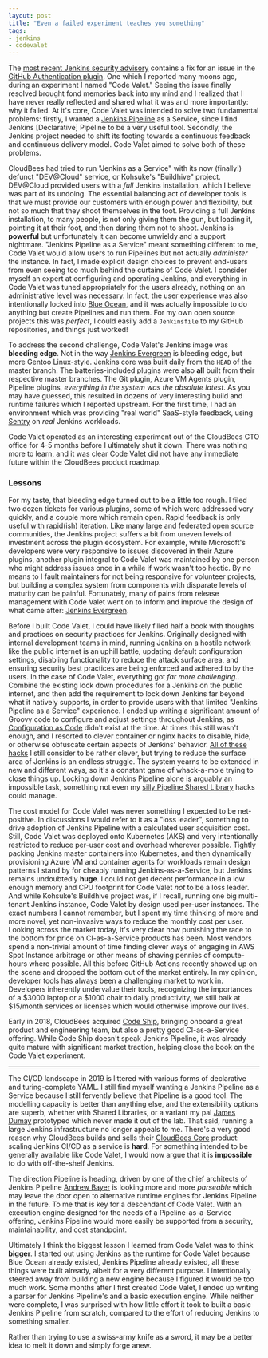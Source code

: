 ```yaml
---
layout: post
title: "Even a failed experiment teaches you something"
tags:
- jenkins
- codevalet
---
```


The [most recent Jenkins security
advisory](https://jenkins.io/security/advisory/2019-01-28/) contains a fix for
an issue in the [GitHub Authentication plugin](https://plugins.jenkins.io/github-auth). One
which I reported many moons ago, during an experiment I named "Code Valet."
Seeing the issue finally resolved brought fond memories back into my mind and I
realized that I have never really reflected and shared what it was and more
importantly: why it failed. At it's core, Code Valet was intended to solve two
fundamental problems: firstly, I wanted a [Jenkins
Pipeline](https://jenkins.io/doc/book/pipeline/) as a Service, since I find
Jenkins [Declarative] Pipeline to be a very useful tool. Secondly, the Jenkins
project needed to shift its footing towards a continuous feedback and
continuous delivery model. Code Valet aimed to solve both of these problems.


CloudBees had tried to run "Jenkins as a Service" with its now (finally!)
defunct "DEV@Cloud" service, or Kohsuke's "Buildhive" project. DEV@Cloud
provided users with a _full_ Jenkins installation, which I believe was part of
its undoing. The essential balancing act of developer tools is that we must
provide our customers with enough power and flexibility, but not so much that
they shoot themselves in the foot.  Providing a full Jenkins installation, to
many people, is not only giving them the gun, but loading it, pointing it at
their foot, and then daring them not to shoot. Jenkins is **powerful** but
unfortunately it can become unwieldy and a support nightmare.  "Jenkins
Pipeline as a Service" meant something different to me, Code Valet would allow
users to run Pipelines but not actually _administer_ the instance. In fact, I
made explicit design choices to prevent end-users from even seeing too much
behind the curtains of Code Valet. I consider myself an expert at configuring
and operating Jenkins, and everything in Code Valet was tuned appropriately for
the users already, nothing on an administrative level was necessary.  In fact,
the user experience was also intentionally locked into [Blue
Ocean](https://jenkins.io/projects/blueocean/), and it was actually impossible
to do anything but create Pipelines and run them. For my own open source
projects this was _perfect_, I could easily add a `Jenkinsfile` to my GitHub
repositories, and things just worked!


To address the second challenge, Code Valet's Jenkins image was **bleeding
edge**. Not in the way [Jenkins
Evergreen](https://jenkins.io/projects/evergreen) is bleeding edge, but more
Gentoo Linux-style. Jenkins core was built daily from the `HEAD` of the master
branch. The batteries-included plugins were also **all** built from their
respective master branches. The Git plugin, Azure VM Agents plugin, Pipeline
plugins, _everything in the system was the absolute latest_. As you may have
guessed, this resulted in dozens of very interesting build and runtime failures
which I reported upstream. For the first time, I had an environment which was
providing "real world" SaaS-style feedback, using [Sentry](https://sentry.io)
on _real_ Jenkins workloads.


Code Valet operated as an interesting experiment out of the CloudBees CTO
office for 4-5 months before I ultimately shut it down. There was nothing more
to learn, and it was clear Code Valet did not have any immediate future within
the CloudBees product roadmap.

### Lessons

For my taste, that bleeding edge turned out to be a little too
rough. I filed two dozen tickets for various plugins, some of which were
addressed very quickly, and a couple more which remain open. Rapid feedback is
only useful with rapid(ish) iteration.  Like many large and federated open
source communities, the Jenkins project suffers a bit from uneven levels of
investment across the plugin ecosystem. For example, while Microsoft's
developers were very responsive to issues discovered in their Azure plugins,
another plugin integral to Code Valet was maintained by one person who might
address issues once in a while if work wasn't too hectic. By no means to I
fault maintainers for not being responsive for volunteer projects, but building
a complex system from components with disparate levels of maturity can be
painful. Fortunately, many of pains from release management with Code Valet
went on to inform and improve the design of what came after: [Jenkins
Evergreen](https://github.com/jenkins-infra/evergreen).


Before I built Code Valet, I could have likely filled half a book with thoughts
and practices on security practices for Jenkins. Originally designed with
internal development teams in mind, running Jenkins on a hostile network like
the public internet is an uphill battle, updating default configuration
settings, disabling functionality to reduce the attack surface area, and
ensuring security best practices are being enforced and adhered to by the
users. In the case of Code Valet, everything got _far more challenging._.
Combine the existing lock down procedures for a Jenkins on the public internet,
and then add the requirement to lock down Jenkins far beyond what it natively
supports, in order to provide users with that limited "Jenkins Pipeline as a
Service" experience. I ended up writing a significant amount of Groovy code to
configure and adjust settings throughout Jenkins, as [Configuration as
Code](https://jenkins.io/projects/jcasc/) didn't exist at the time. At times
this still wasn't enough, and I resorted to clever container or nginx hacks to
disable, hide, or otherwise obfuscate certain aspects of Jenkins' behavior.
[All of these hacks](https://github.com/codevalet/master) I still consider to
be rather clever, but trying to reduce the surface area of Jenkins is an
endless struggle. The system yearns to be extended in new and different ways,
so it's a constant game of whack-a-mole trying to close things up. Locking down
Jenkins Pipeline alone is arguably an impossible task, something not even my
[silly Pipeline Shared
Library](/2017/08/03/overriding-builtin-steps-pipeline.html) hacks could
manage.


The cost model for Code Valet was never something I expected to be
net-positive. In discussions I would refer to it as a "loss leader", something
to drive adoption of Jenkins Pipeline with a calculated user acquisition cost.
Still, Code Valet was deployed onto Kubernetes (AKS) and very intentionally
restricted to reduce per-user cost and overhead wherever possible. Tightly
packing Jenkins master containers into Kubernetes, and then dynamically
provisioning Azure VM and container agents for workloads remain design patterns
I stand by for cheaply running Jenkins-as-a-Service, but Jenkins remains
undoubtedly **huge**. I could not get decent performance in a low enough memory
and CPU footprint for Code Valet _not_ to be a loss leader. And while Kohsuke's
Buildhive project was, if I recall, running one big multi-tenant Jenkins
instance, Code Valet by design used per-user instances. The exact numbers I
cannot remember, but I spent my time thinking of more and more novel, yet
non-invasive ways to reduce the monthly cost per user. Looking across the
market today, it's very clear how punishing the race to the bottom for price on
CI-as-a-Service products has been. Most vendors spend a non-trivial amount of
time finding clever ways of engaging in AWS Spot Instance arbitrage or other
means of shaving pennies of compute-hours where possible. All this before
GitHub Actions recently showed up on the scene and dropped the bottom out of
the market entirely. In my opinion, developer tools has always been a
challenging market to work in. Developers inherently undervalue their tools,
recognizing the importances of a $3000 laptop or a $1000 chair to daily
productivity, we still balk at $15/month services or licenses which would
otherwise improve our lives.


Early in 2018, CloudBees acquired [Code Ship](https://codeship.com), bringing
onboard a great product and engineering team, but also a pretty good
CI-as-a-Service offering. While Code Ship doesn't speak Jenkins Pipeline, it
was already quite mature with significant market traction, helping close the
book on the Code Valet experiment.

---


The CI/CD landscape in 2019 is littered with various forms of declarative and
turing-complete YAML. I still find myself wanting a Jenkins Pipeline as a
Service because I still fervently believe that Pipeline is a good tool. The
modelling capacity is better than anything else, and the extensibility options
are superb, whether with Shared Libraries, or a variant my pal [James
Dumay](https://github.com/i386) prototyped which never made it out
of the lab.  That said, running a large Jenkins infrastructure no longer
appeals to me. There's a very good reason why CloudBees builds and sells their
[CloudBees Core](https://www.cloudbees.com/products/cloudbees-core) product:
scaling Jenkins CI/CD as a service is **hard**. For something intended to be
generally available like Code Valet, I would now argue that it is
**impossible** to do with off-the-shelf Jenkins.


The direction Pipeline is heading, driven by one of the chief architects of
Jenkins Pipeline [Andrew Bayer](https://github.com/abayer) is looking more and
more _parseable_ which may leave the door open to alternative runtime engines
for Jenkins Pipeline in the future. To me that is key for a descendant of Code
Valet. With an execution engine designed for the needs of a
Pipeline-as-a-Service offering, Jenkins Pipeline would more easily be supported
from a security, maintainability, and cost standpoint.


Ultimately I think the biggest lesson I learned from Code Valet was to think
**bigger**. I started out using Jenkins as the runtime for Code Valet because
Blue Ocean already existed, Jenkins Pipeline already existed, all these things
were built already, albeit for a very different purpose. I intentionally
steered away from building a new engine because I figured it would be too
much work. Some months after I first created Code Valet, I ended up writing a
parser for Jenkins Pipeline's and a basic execution engine. While neither were
complete, I was surprised with how little effort it took to built a basic
Jenkins Pipeline from scratch, compared to the effort of reducing Jenkins to
something smaller.


Rather than trying to use a swiss-army knife as a sword, it may be a better
idea to melt it down and simply forge anew.
